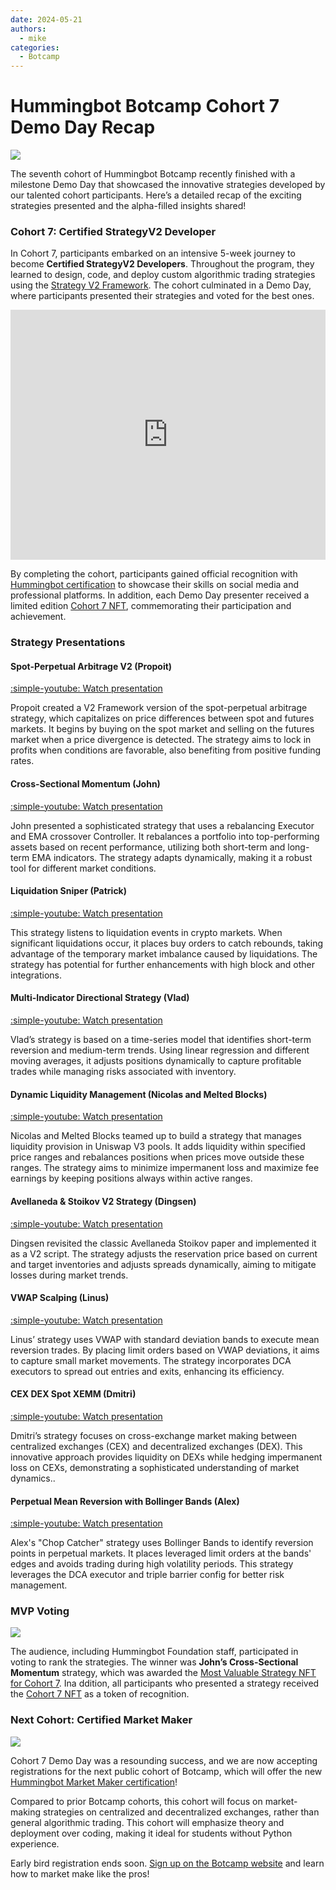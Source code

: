 ```yaml
---
date: 2024-05-21
authors:
  - mike
categories:
  - Botcamp
---
```


# Hummingbot Botcamp Cohort 7 Demo Day Recap

![](cover.png)

The seventh cohort of Hummingbot Botcamp recently finished with a milestone Demo Day that showcased the innovative strategies developed by our talented cohort participants. Here’s a detailed recap of the exciting strategies presented and the alpha-filled insights shared!

<!-- more -->

### Cohort 7: Certified StrategyV2 Developer

In Cohort 7, participants embarked on an intensive 5-week journey to become **Certified StrategyV2 Developers**. Throughout the program, they learned to design, code, and deploy custom algorithmic trading strategies using the [Strategy V2 Framework](/v2-strategies). The cohort culminated in a Demo Day, where participants presented their strategies and voted for the best ones.

<iframe style="width:100%; min-height:400px;" src="https://www.youtube.com/embed/TAulqoSenmk" frameborder="0" allow="accelerometer; autoplay; encrypted-media; gyroscope; picture-in-picture" allowfullscreen></iframe>

By completing the cohort, participants gained official recognition with [Hummingbot certification](/certification) to showcase their skills on social media and professional platforms. In addition, each Demo Day presenter received a limited edition [Cohort 7 NFT](https://opensea.io/assets/ethereum/0x59072271620d3528cb6d7565158b11492b25a4e5/1), commemorating their participation and achievement.

### Strategy Presentations

#### Spot-Perpetual Arbitrage V2 (Propoit)

[:simple-youtube: Watch presentation](https://youtu.be/TAulqoSenmk?si=1nttdR48YnOUePjk&t=335)

Propoit created a V2 Framework version of the spot-perpetual arbitrage strategy, which capitalizes on price differences between spot and futures markets. It begins by buying on the spot market and selling on the futures market when a price divergence is detected. The strategy aims to lock in profits when conditions are favorable, also benefiting from positive funding rates.

#### Cross-Sectional Momentum (John)

[:simple-youtube: Watch presentation](https://youtu.be/TAulqoSenmk?si=s6ra_RR0aHUk2UQa&t=615)

John presented a sophisticated strategy that uses a rebalancing Executor and EMA crossover Controller. It rebalances a portfolio into top-performing assets based on recent performance, utilizing both short-term and long-term EMA indicators. The strategy adapts dynamically, making it a robust tool for different market conditions.

#### Liquidation Sniper (Patrick)

[:simple-youtube: Watch presentation](https://youtu.be/TAulqoSenmk?si=56eyGO46CvI0qHPg&t=1225)

This strategy listens to liquidation events in crypto markets. When significant liquidations occur, it places buy orders to catch rebounds, taking advantage of the temporary market imbalance caused by liquidations. The strategy has potential for further enhancements with high block and other integrations.

#### Multi-Indicator Directional Strategy (Vlad)

[:simple-youtube: Watch presentation](https://youtu.be/TAulqoSenmk?si=nq9RQcdCKNVgB2S4&t=1575)

Vlad’s strategy is based on a time-series model that identifies short-term reversion and medium-term trends. Using linear regression and different moving averages, it adjusts positions dynamically to capture profitable trades while managing risks associated with inventory.

#### Dynamic Liquidity Management (Nicolas and Melted Blocks)

[:simple-youtube: Watch presentation](https://youtu.be/TAulqoSenmk?si=wwqp6eIK7OJr9VuA&t=1895)

Nicolas and Melted Blocks teamed up to build a strategy that manages liquidity provision in Uniswap V3 pools. It adds liquidity within specified price ranges and rebalances positions when prices move outside these ranges. The strategy aims to minimize impermanent loss and maximize fee earnings by keeping positions always within active ranges.

#### Avellaneda & Stoikov V2 Strategy (Dingsen)

[:simple-youtube: Watch presentation](https://youtu.be/TAulqoSenmk?si=KSTU4XRo1ZLfyr9M&t=2315)

Dingsen revisited the classic Avellaneda Stoikov paper and implemented it as a V2 script. The strategy adjusts the reservation price based on current and target inventories and adjusts spreads dynamically, aiming to mitigate losses during market trends.

#### VWAP Scalping (Linus)

[:simple-youtube: Watch presentation](https://youtu.be/TAulqoSenmk?si=gMU3PwOSdFF9Lnsq&t=2710)

Linus’ strategy uses VWAP with standard deviation bands to execute mean reversion trades. By placing limit orders based on VWAP deviations, it aims to capture small market movements. The strategy incorporates DCA executors to spread out entries and exits, enhancing its efficiency.

#### CEX DEX Spot XEMM (Dmitri)

[:simple-youtube: Watch presentation](https://youtu.be/TAulqoSenmk?si=GBtkNKxNebh4tPyE&t=2910)

Dmitri’s strategy focuses on cross-exchange market making between centralized exchanges (CEX) and decentralized exchanges (DEX). This innovative approach provides liquidity on DEXs while hedging impermanent loss on CEXs, demonstrating a sophisticated understanding of market dynamics..

#### Perpetual Mean Reversion with Bollinger Bands (Alex)

[:simple-youtube: Watch presentation](https://youtu.be/TAulqoSenmk?si=c-F0ORtB3HMtYQUB&t=3195)

Alex's "Chop Catcher" strategy uses Bollinger Bands to identify reversion points in perpetual markets. It places leveraged limit orders at the bands' edges and avoids trading during high volatility periods. This strategy leverages the DCA executor and triple barrier config for better risk management.

### MVP Voting

![](mvp.png)

The audience, including Hummingbot Foundation staff, participated in voting to rank the strategies. The winner was **John’s Cross-Sectional Momentum** strategy, which was awarded the [Most Valuable Strategy NFT for Cohort 7](https://opensea.io/assets/ethereum/0xaa9b60c14d92ed02da6daaac6c5354402816584b/1). Ina ddition, all participants who presented a strategy received the [Cohort 7 NFT](https://opensea.io/assets/ethereum/0x59072271620d3528cb6d7565158b11492b25a4e5/1) as a token of recognition.

### Next Cohort: Certified Market Maker

![](cohort-9.png)

Cohort 7 Demo Day was a resounding success, and we are now accepting registrations for the next public cohort of Botcamp, which will offer the new [Hummingbot Market Maker certification](/certification/#hummingbot-market-maker)!

Compared to prior Botcamp cohorts, this cohort will focus on market-making strategies on centralized and decentralized exchanges, rather than general algorithmic trading. This cohort will emphasize theory and deployment over coding, making it ideal for students without Python experience.

Early bird registration ends soon. [Sign up on the Botcamp website](https://www.botcamp.xyz/event/certified-market-maker-3/register) and learn how to market make like the pros!





